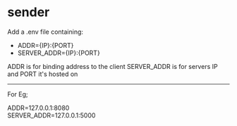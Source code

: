 # sender
Add a .env file containing:
* ADDR={IP}:{PORT}
* SERVER_ADDR={IP}:{PORT}

ADDR is for binding address to the client
SERVER_ADDR is for servers IP and PORT it's
hosted on

***
For Eg;

ADDR=127.0.0.1:8080  
SERVER_ADDR=127.0.0.1:5000